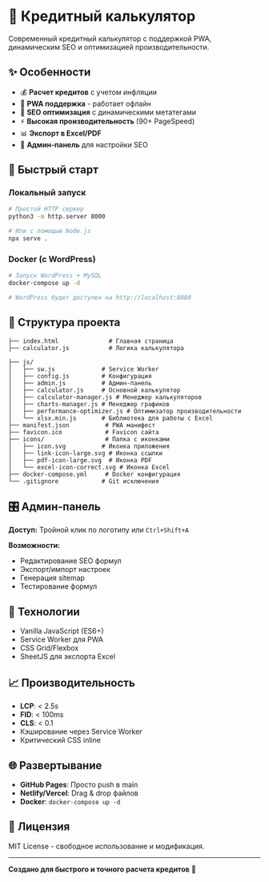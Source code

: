 # 🧮 Кредитный калькулятор

Современный кредитный калькулятор с поддержкой PWA, динамическим SEO и оптимизацией производительности.

## ✨ Особенности

- 💰 **Расчет кредитов** с учетом инфляции
- 📱 **PWA поддержка** - работает офлайн
- 🎯 **SEO оптимизация** с динамическими метатегами
- ⚡ **Высокая производительность** (90+ PageSpeed)
- 📊 **Экспорт в Excel/PDF**
- 🔧 **Админ-панель** для настройки SEO

## 🚀 Быстрый старт

### Локальный запуск
```bash
# Простой HTTP сервер
python3 -m http.server 8000

# Или с помощью Node.js
npx serve .
```

### Docker (с WordPress)
```bash
# Запуск WordPress + MySQL
docker-compose up -d

# WordPress будет доступен на http://localhost:8080
```

## 📁 Структура проекта

```
├── index.html              # Главная страница
├── calculator.js           # Логика калькулятора

├── js/
│   ├── sw.js             # Service Worker
│   ├── config.js         # Конфигурация
│   ├── admin.js          # Админ-панель
│   ├── calculator.js     # Основной калькулятор
│   ├── calculator-manager.js # Менеджер калькуляторов
│   ├── charts-manager.js # Менеджер графиков
│   ├── performance-optimizer.js # Оптимизатор производительности
│   └── xlsx.min.js       # Библиотека для работы с Excel
├── manifest.json          # PWA манифест
├── favicon.ico            # Favicon сайта
├── icons/                 # Папка с иконками
│   ├── icon.svg          # Иконка приложения
│   ├── link-icon-large.svg # Иконка ссылки
│   ├── pdf-icon-large.svg  # Иконка PDF
│   └── excel-icon-correct.svg # Иконка Excel
├── docker-compose.yml     # Docker конфигурация
└── .gitignore            # Git исключения
```

## 🎛️ Админ-панель

**Доступ:** Тройной клик по логотипу или `Ctrl+Shift+A`

**Возможности:**
- Редактирование SEO формул
- Экспорт/импорт настроек
- Генерация sitemap
- Тестирование формул

## 🔧 Технологии

- Vanilla JavaScript (ES6+)
- Service Worker для PWA
- CSS Grid/Flexbox
- SheetJS для экспорта Excel

## 📈 Производительность

- **LCP**: < 2.5s
- **FID**: < 100ms  
- **CLS**: < 0.1
- Кэширование через Service Worker
- Критический CSS inline

## 🌐 Развертывание

- **GitHub Pages**: Просто push в main
- **Netlify/Vercel**: Drag & drop файлов
- **Docker**: `docker-compose up -d`

## 📝 Лицензия

MIT License - свободное использование и модификация.

---

**Создано для быстрого и точного расчета кредитов** 💚